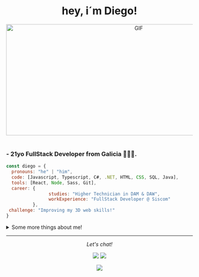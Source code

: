 <div align="center">
  <h1>hey, i´m Diego!</h1>
</div>

<div align="center">
  <img height="300" width="700" alt="GIF" align="center" src="https://media.giphy.com/media/bcKmIWkUMCjVm/giphy.gif">
</div>

</br>

### - 21yo FullStack Developer from Galicia 🤍💙🤍.

```javascript
const diego = {
  pronouns: "he" | "him",
  code: [Javascript, Typescript, C#, .NET, HTML, CSS, SQL, Java],
  tools: [React, Node, Sass, Git],
  career: { 
                studies: "Higher Technician in DAM & DAW",
                workExperience: "FullStack Developer @ Siscom"
          },
 challenge: "Improving my 3D web skills!"
}
```

<details>
  <summary>Some more things about me!</summary>
  
  ### - Career : 
  - ✨ Higher Technician in **[DAM](https://www.todofp.es/dam/jcr:7655e32d-08a3-47a7-a479-ddb6f032c63e/n-tsdesarrolloaplicacionesmultiplataformaen-pdf.pdf)** & **[DAW](https://www.todofp.es/dam/jcr:7c3d42db-83bf-4abb-9d81-cd4f41fe1a1a/n-tsdesarrolloaplicacionesweben-pdf.pdf)**
  - ✨ Working as a fullstack developer over at **[Siscom](https://siscom.es/)**
  
  ### - Learning rn :
  - ✨ How to work with 3D elements in web (ThreeJS)
  - ✨ JavaScript frameworks (React)

  ### - Hobbies : 
  - ✨ Gaming Addict
  - ✨ Reading manga
  - ✨ Playing the guitar
  - ✨ Going to the gym!

</details>

<hr>
<p align="center">
  <i>Let's chat!</i>

  <p align="center">
    <a href="https://www.linkedin.com/in/diesouto/" alt="Linkedin"><img src="https://raw.githubusercontent.com/jayehernandez/jayehernandez/3f5402efef9a0ae89211a6e04609558e862ca616/readme/linkedin-fill.svg"></a>
    <a href="mailto:diegosouto2000@gmail.com" alt="Contact me"><img src="https://raw.githubusercontent.com/jayehernandez/jayehernandez/3f5402efef9a0ae89211a6e04609558e862ca616/readme/mail-fill.svg"></a>
  </p>

  <p align="center">
    <a href="https://visitor-badge.glitch.me/">
      <img align="center" src="https://page-views.glitch.me/badge?page_id=diesouto.diesouto">
    </a>
  </p>
</p>
